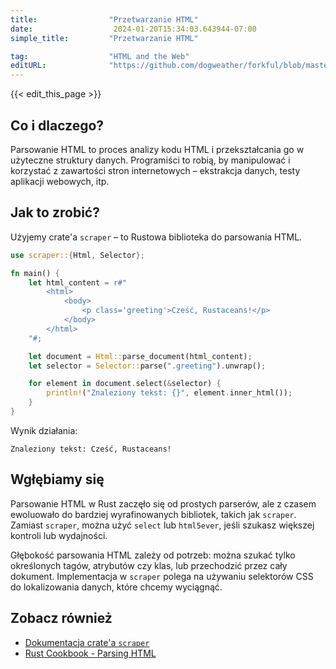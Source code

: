 ```yaml
---
title:                "Przetwarzanie HTML"
date:                  2024-01-20T15:34:03.643944-07:00
simple_title:         "Przetwarzanie HTML"

tag:                  "HTML and the Web"
editURL:              "https://github.com/dogweather/forkful/blob/master/content/pl/rust/parsing-html.md"
---
```


{{< edit_this_page >}}

## Co i dlaczego?
Parsowanie HTML to proces analizy kodu HTML i przekształcania go w użyteczne struktury danych. Programiści to robią, by manipulować i korzystać z zawartości stron internetowych – ekstrakcja danych, testy aplikacji webowych, itp.

## Jak to zrobić?
Użyjemy crate'a `scraper` – to Rustowa biblioteka do parsowania HTML.

```rust
use scraper::{Html, Selector};

fn main() {
    let html_content = r#"
        <html>
            <body>
                <p class='greeting'>Cześć, Rustaceans!</p>
            </body>
        </html>
    "#;

    let document = Html::parse_document(html_content);
    let selector = Selector::parse(".greeting").unwrap();

    for element in document.select(&selector) {
        println!("Znaleziony tekst: {}", element.inner_html());
    }
}
```

Wynik działania:
```
Znaleziony tekst: Cześć, Rustaceans!
```

## Wgłębiamy się
Parsowanie HTML w Rust zaczęło się od prostych parserów, ale z czasem ewoluowało do bardziej wyrafinowanych bibliotek, takich jak `scraper`. Zamiast `scraper`, można użyć `select` lub `html5ever`, jeśli szukasz większej kontroli lub wydajności.

Głębokość parsowania HTML zależy od potrzeb: można szukać tylko określonych tagów, atrybutów czy klas, lub przechodzić przez cały dokument. Implementacja w `scraper` polega na używaniu selektorów CSS do lokalizowania danych, które chcemy wyciągnąć.

## Zobacz również
- [Dokumentacja crate'a `scraper`](https://docs.rs/scraper/)
- [Rust Cookbook - Parsing HTML](https://rust-lang-nursery.github.io/rust-cookbook/web/scraping.html)
